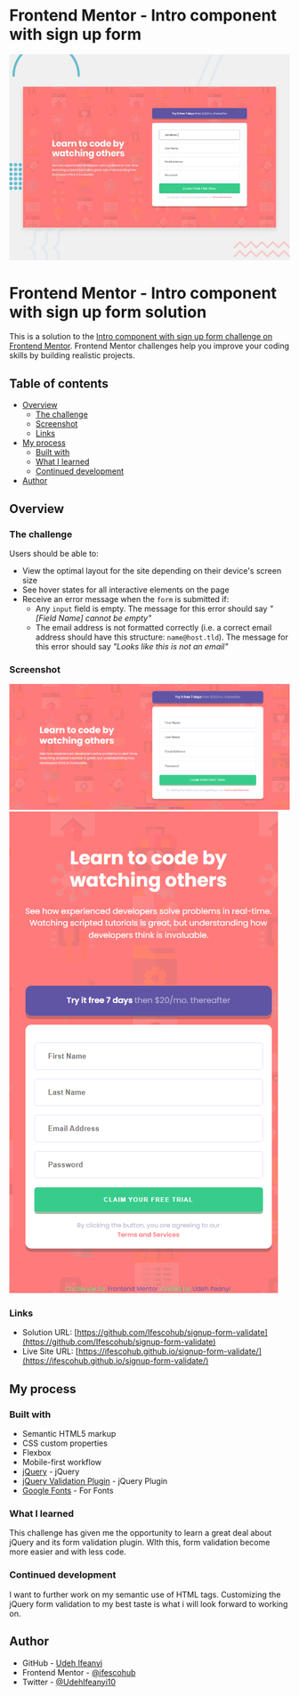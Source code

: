 # Frontend Mentor - Intro component with sign up form

![Design preview for the Intro component with sign up form coding challenge](./design/desktop-preview.jpg)

# Frontend Mentor - Intro component with sign up form solution

This is a solution to the [Intro component with sign up form challenge on Frontend Mentor](https://www.frontendmentor.io/challenges/intro-component-with-signup-form-5cf91bd49edda32581d28fd1). Frontend Mentor challenges help you improve your coding skills by building realistic projects. 

## Table of contents

- [Overview](#overview)
  - [The challenge](#the-challenge)
  - [Screenshot](#screenshot)
  - [Links](#links)
- [My process](#my-process)
  - [Built with](#built-with)
  - [What I learned](#what-i-learned)
  - [Continued development](#continued-development)
- [Author](#author)

## Overview

### The challenge

Users should be able to:

- View the optimal layout for the site depending on their device's screen size
- See hover states for all interactive elements on the page
- Receive an error message when the `form` is submitted if:
  - Any `input` field is empty. The message for this error should say *"[Field Name] cannot be empty"*
  - The email address is not formatted correctly (i.e. a correct email address should have this structure: `name@host.tld`). The message for this error should say *"Looks like this is not an email"*

### Screenshot

![Desktop screen](./images/screenshot1.png)
![Mobile screen](./images/screenshot2.png)


### Links

- Solution URL: [https://github.com/Ifescohub/signup-form-validate](https://github.com/Ifescohub/signup-form-validate)
- Live Site URL: [https://ifescohub.github.io/signup-form-validate/](https://ifescohub.github.io/signup-form-validate/)

## My process

### Built with

- Semantic HTML5 markup
- CSS custom properties
- Flexbox
- Mobile-first workflow
- [jQuery](https://ajax.googleapis.com/ajax/libs/jquery/3.6.0/jquery.min.js/) - jQuery
- [jQuery Validation Plugin](https://cdn.jsdelivr.net/npm/jquery-validation@1.19.5/dist/jquery.validate.js/) - jQuery Plugin
- [Google Fonts](https://fonts.googleapis.com/css2?family=Poppins:wght@400;500;600;700&display=swap/) - For Fonts

### What I learned

This challenge has given me the opportunity to learn a great deal about jQuery and its form validation plugin. WIth this, form validation become more easier and with less code.

### Continued development

I want to further work on my semantic use of HTML tags. Customizing the jQuery form validation to my best taste is what i will look forward to working on.

## Author

- GitHub - [Udeh Ifeanyi](https://github.com/Ifescohub)
- Frontend Mentor - [@ifescohub](https://www.frontendmentor.io/profile/Ifescohub)
- Twitter - [@UdehIfeanyi10](https://twitter.com/UdehIfeanyi10)


